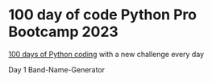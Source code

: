 # 100 day of code Python Pro Bootcamp 2023

[100 days of Python coding](https://www.udemy.com/course/100-days-of-code/) with a new challenge every day

Day 1 Band-Name-Generator


